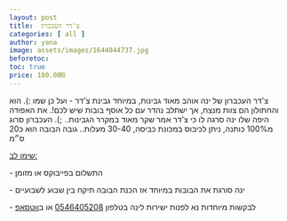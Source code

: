 ```yaml
---
layout: post
title:  צ'דר העכברון
categories: [ all ]
author: yana
image: assets/images/1644044737.jpg
beforetoc: 
toc: true
price: 180.00₪
---
```

צ'דר העכברון של ינה אוהב מאוד גבינות, במיוחד גבינת צ'דר - ועל כן שמו :). הוא והחתולון הם צוות מנצח, אך ישתלב נהדר עם כל אוסף בובות שיש לכם!. את האפודה היפה שלו ינה סרגה לו כי צ'דר אמר שקר מאוד במקרר הגבינות.. ;). העכברון סרוג מ100% כותנה, ניתן לכיבוס במכונת כביסה, 30-40 מעלות.. גובה הבובה הוא כ20 ס״מ<br>

<p><u>שימו לב:</u></p>
<p>- התשלום בפייבוקס או מזומן</p>
<p>- ינה סורגת את הבובות במיוחד אז הכנת הבובה תיקח בין שבוע לשבועיים<br></p>
<p>- לבקשות מיוחדות נא לפנות ישירות לינה בטלפון <a href="tel:0546405208" target="_blank">0546405208</a> או ב<a href="https://wa.me/972546405208?text=שלום, בקשר לצ'דר העכברון נראה מעניין מאוד" target="_blank">ווטסאפ</a></p>
